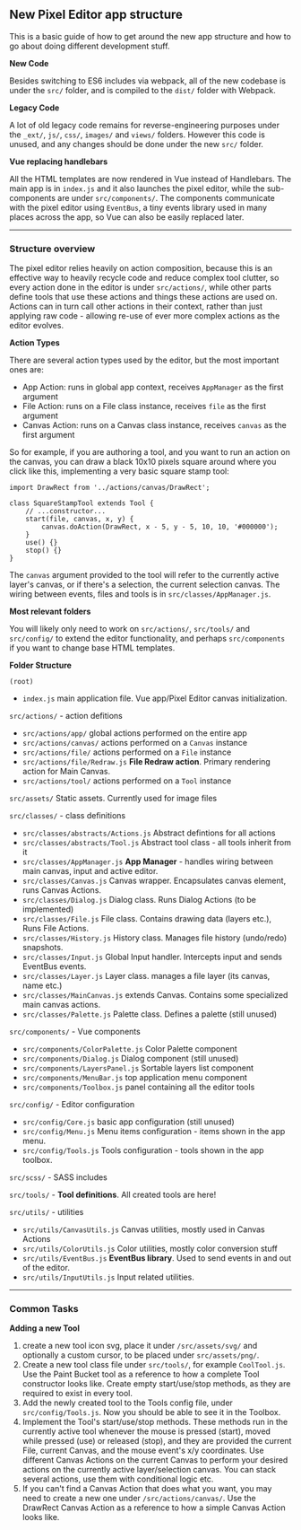 ## New Pixel Editor app structure
This is a basic guide of how to get around the new app structure and how to go about doing 
different development stuff. 

**New Code**

Besides switching to ES6 includes via webpack, all of the new codebase is under the `src/`
folder, and is compiled to the `dist/` folder with Webpack.

**Legacy Code**

A lot of old legacy code remains for reverse-engineering purposes under the `_ext/`, `js/`,
`css/`, `images/` and `views/` folders. However this code is unused, and any changes should 
be done under the new `src/` folder.

**Vue replacing handlebars**

All the HTML templates are now rendered in Vue instead of Handlebars. The main app is in
`index.js` and it also launches the pixel editor, while the sub-components are under
`src/components/`. The components communicate with the pixel editor using `EventBus`, a tiny
events library used in many places across the app, so Vue can also be easily replaced later.

---

### Structure overview

The pixel editor relies heavily on action composition, because this is an effective way
to heavily recycle code and reduce complex tool clutter, so every action done in the editor
is under `src/actions/`, while other parts define tools that use these actions and 
things these actions are used on. Actions can in turn call other actions in their context,
rather than just applying raw code - allowing re-use of ever more complex actions as the 
editor evolves.

**Action Types**

There are several action types used by the editor, but the most important ones are:
* App Action: runs in global app context, receives `AppManager` as the first argument
* File Action: runs on a File class instance, receives `file` as the first argument
* Canvas Action: runs on a Canvas class instance, receives `canvas` as the first argument

So for example, if you are authoring a tool, and you want to run an action on the canvas,
you can draw a black 10x10 pixels square around where you click like this, implementing a
very basic square stamp tool:
```ecmascript 6
import DrawRect from '../actions/canvas/DrawRect';

class SquareStampTool extends Tool {
    // ...constructor...
    start(file, canvas, x, y) {
        canvas.doAction(DrawRect, x - 5, y - 5, 10, 10, '#000000');
    }
    use() {}
    stop() {}
}
```

The `canvas` argument provided to the tool will refer to the currently active layer's canvas,
or if there's a selection, the current selection canvas. 
The wiring between events, files and tools is in `src/classes/AppManager.js`.


**Most relevant folders**

You will likely only need to work on `src/actions/`, `src/tools/` and `src/config/` to extend the
editor functionality, and perhaps `src/components` if you want to change base HTML templates.

**Folder Structure**

`(root)`
* `index.js` main application file. Vue app/Pixel Editor canvas initialization.

`src/actions/` - action defitions
* `src/actions/app/` global actions performed on the entire app
* `src/actions/canvas/` actions performed on a `Canvas` instance
* `src/actions/file/` actions performed on a `File` instance
* `src/actions/file/Redraw.js` **File Redraw action**. Primary rendering action for Main Canvas.
* `src/actions/tool/` actions performed on a `Tool` instance

`src/assets/` Static assets. Currently used for image files

`src/classes/` - class definitions
* `src/classes/abstracts/Actions.js` Abstract defintions for all actions
* `src/classes/abstracts/Tool.js` Abstract tool class - all tools inherit from it
* `src/classes/AppManager.js` **App Manager** - handles wiring between main canvas, input
and active editor. 
* `src/classes/Canvas.js` Canvas wrapper. Encapsulates canvas element, runs Canvas Actions.
* `src/classes/Dialog.js` Dialog class. Runs Dialog Actions (to be implemented)
* `src/classes/File.js` File class. Contains drawing data (layers etc.), Runs File Actions.
* `src/classes/History.js` History class. Manages file history (undo/redo) snapshots.
* `src/classes/Input.js` Global Input handler. Intercepts input and sends EventBus events.
* `src/classes/Layer.js` Layer class. manages a file layer (its canvas, name etc.)
* `src/classes/MainCanvas.js` extends Canvas. Contains some specialized main canvas actions.
* `src/classes/Palette.js` Palette class. Defines a palette (still unused)

`src/components/` - Vue components
* `src/components/ColorPalette.js` Color Palette component
* `src/components/Dialog.js` Dialog component (still unused)
* `src/components/LayersPanel.js` Sortable layers list component
* `src/components/MenuBar.js` top application menu component
* `src/components/Toolbox.js` panel containing all the editor tools

`src/config/` - Editor configuration
* `src/config/Core.js` basic app configuration (still unused)
* `src/config/Menu.js` Menu items configuration - items shown in the app menu.
* `src/config/Tools.js` Tools configuration - tools shown in the app toolbox.

`src/scss/` - SASS includes

`src/tools/` - **Tool definitions**. All created tools are here!

`src/utils/` - utilities
* `src/utils/CanvasUtils.js` Canvas utilities, mostly used in Canvas Actions
* `src/utils/ColorUtils.js` Color utilities, mostly color conversion stuff
* `src/utils/EventBus.js` **EventBus library**. Used to send events in and out of the editor.
* `src/utils/InputUtils.js` Input related utilities.


---

### Common Tasks

**Adding a new Tool**
1. create a new tool icon svg, place it under `/src/assets/svg/` 
and optionally a custom cursor, to be placed under `src/assets/png/`.
2. Create a new tool class file under `src/tools/`, for example `CoolTool.js`. 
Use the Paint Bucket tool as a reference to how a complete Tool constructor looks like. 
Create empty start/use/stop methods, as they are required to exist in every tool.
3. Add the newly created tool to the Tools config file, under `src/config/Tools.js`. Now you
should be able to see it in the Toolbox.
4. Implement the Tool's start/use/stop methods. These methods run in the currently active tool
whenever the mouse is pressed (start), moved while pressed (use) or released (stop), and they
are provided the current File, current Canvas, and the mouse event's x/y coordinates. Use 
different Canvas Actions on the current Canvas to perform your desired actions on the currently
active layer/selection canvas. You can stack several actions, use them with conditional logic etc. 
5. If you can't find a Canvas Action that does what you want, you may need to create a new one 
under `/src/actions/canvas/`. Use the DrawRect Canvas Action as a reference to how a simple 
Canvas Action looks like.
